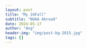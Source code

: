 ```yaml
---
layout: post
title: "My 24Fall"
subtitle: "NUAA Abroad"
date: 2024-05-17
author: "Ang"
header-img: "img/post-bg-2015.jpg"
tags: []
---
```


